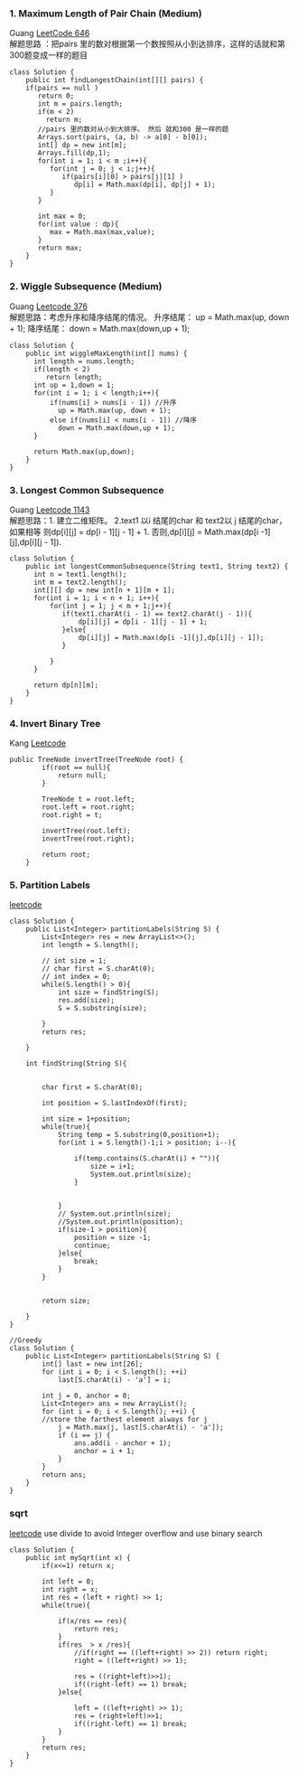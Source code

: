 ### 1. Maximum Length of Pair Chain (Medium)
Guang [LeetCode 646](https://leetcode.com/problems/maximum-length-of-pair-chain/description/) <br/> 解题思路 ：把pairs 里的数对根据第一个数按照从小到达排序，这样的话就和第300题变成一样的题目
```
class Solution {
    public int findLongestChain(int[][] pairs) {
    if(pairs == null )
       return 0;
       int m = pairs.length;
       if(m < 2)
         return m; 
       //pairs 里的数对从小到大排序。 然后 就和300 是一样的题
       Arrays.sort(pairs, (a, b) -> a[0] - b[0]);  
       int[] dp = new int[m];
       Arrays.fill(dp,1);
       for(int i = 1; i < m ;i++){
          for(int j = 0; j < i;j++){
             if(pairs[i][0] > pairs[j][1] )
                dp[i] = Math.max(dp[i], dp[j] + 1);
          }
       }

       int max = 0;
       for(int value : dp){
          max = Math.max(max,value);
       }
       return max;
    }
}
```
### 2. Wiggle Subsequence (Medium)
Guang [Leetcode 376](https://leetcode.com/problems/wiggle-subsequence/description/) <br/> 解题思路：考虑升序和降序结尾的情况。 升序结尾： up = Math.max(up, down + 1); 降序结尾： down = Math.max(down,up + 1); 
```
class Solution {
    public int wiggleMaxLength(int[] nums) {
      int length = nums.length;
      if(length < 2)
         return length; 
      int up = 1,down = 1; 
      for(int i = 1; i < length;i++){
          if(nums[i] > nums[i - 1]) //升序
            up = Math.max(up, down + 1);
          else if(nums[i] < nums[i - 1]) //降序
            down = Math.max(down,up + 1);           
      }
     
      return Math.max(up,down);
    }
}
```
### 3. Longest Common Subsequence
Guang [Leetcode 1143](https://leetcode.com/problems/longest-common-subsequence/) <br/> 解题思路：1. 建立二维矩阵。 2.text1 以i 结尾的char 和 text2以 j 结尾的char，如果相等 则dp[i][j] = dp[i - 1][j - 1] + 1. 否则,dp[i][j] = Math.max(dp[i -1][j],dp[i][j - 1]).
```
class Solution {
    public int longestCommonSubsequence(String text1, String text2) {
      int n = text1.length();
      int m = text2.length();
      int[][] dp = new int[n + 1][m + 1]; 
      for(int i = 1; i < n + 1; i++){
          for(int j = 1; j < m + 1;j++){
             if(text1.charAt(i - 1) == text2.charAt(j - 1)){
                 dp[i][j] = dp[i - 1][j - 1] + 1;
             }else{
                 dp[i][j] = Math.max(dp[i -1][j],dp[i][j - 1]);
             }   

          }
      }

      return dp[n][m];   
    }
}
```

### 4. Invert Binary Tree
Kang [Leetcode](https://leetcode.com/problems/invert-binary-tree/)
```
public TreeNode invertTree(TreeNode root) {
        if(root == null){
            return null;
        }
        
        TreeNode t = root.left;
        root.left = root.right;
        root.right = t;
        
        invertTree(root.left);
        invertTree(root.right);
        
        return root;
    }
```

### 5. Partition Labels
[leetcode](https://leetcode.com/problems/partition-labels/])

```
class Solution {
    public List<Integer> partitionLabels(String S) {
        List<Integer> res = new ArrayList<>();
        int length = S.length();
        
        // int size = 1;
        // char first = S.charAt(0);
        // int index = 0;
        while(S.length() > 0){
            int size = findString(S);
            res.add(size);
            S = S.substring(size);

        }
        return res;
        
    }
    
    int findString(String S){
        
        
        char first = S.charAt(0);

        int position = S.lastIndexOf(first);
        
        int size = 1+position;
        while(true){
            String temp = S.substring(0,position+1);
            for(int i = S.length()-1;i > position; i--){

                if(temp.contains(S.charAt(i) + "")){
                    size = i+1;
                    System.out.println(size);
                }


            }
            // System.out.println(size);
            //System.out.println(position);
            if(size-1 > position){
                position = size -1;
                continue;
            }else{
                break;
            }
        }
        
        
        return size;
        
    }
}
```
```
//Greedy
class Solution {
    public List<Integer> partitionLabels(String S) {
        int[] last = new int[26];
        for (int i = 0; i < S.length(); ++i)
            last[S.charAt(i) - 'a'] = i;
        
        int j = 0, anchor = 0;
        List<Integer> ans = new ArrayList();
        for (int i = 0; i < S.length(); ++i) {
        //store the farthest element always for j
            j = Math.max(j, last[S.charAt(i) - 'a']);
            if (i == j) {
                ans.add(i - anchor + 1);
                anchor = i + 1;
            }
        }
        return ans;
    }
}
```

### sqrt
[leetcode](https://leetcode.com/problems/sqrtx/submissions/)
use divide to avoid Integer overflow and use binary search
```
class Solution {
    public int mySqrt(int x) {
        if(x<=1) return x;
        
        int left = 0;
        int right = x;
        int res = (left + right) >> 1;
        while(true){
            
            if(x/res == res){
                return res;
            }
            if(res  > x /res){
                //if(right == ((left+right) >> 2)) return right;
                right = ((left+right) >> 1);
                
                res = ((right+left)>>1);
                if((right-left) == 1) break;
            }else{
                
                left = ((left+right) >> 1);
                res = (right+left)>>1;
                if((right-left) == 1) break;
            }
        }
        return res;
    }
}
```
